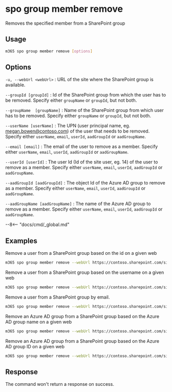 # spo group member remove

Removes the specified member from a SharePoint group

## Usage

```sh
m365 spo group member remove [options]
```

## Options

`-u, --webUrl <webUrl>`
: URL of the site where the SharePoint group is available.

`--groupId [groupId]`
: Id of the SharePoint group from which the user has to be removed. Specify either `groupName` or `groupId`, but not both.

`--groupName  [groupName]`
: Name of the SharePoint group from which user has to be removed. Specify either `groupName` or `groupId`, but not both.

`--userName [userName]`
: The UPN (user principal name, eg. megan.bowen@contoso.com) of the user that needs to be removed. Specify either `userName`, `email`, `userId`, `aadGroupId` or `aadGroupName`.

`--email [email]`
: The email of the user to remove as a member. Specify either `userName`, `email`, `userId`, `aadGroupId` or `aadGroupName`.

`--userId [userId]`
: The user Id (Id of the site user, eg. 14) of the user to remove as a member. Specify either `userName`, `email`, `userId`, `aadGroupId` or `aadGroupName`.

`--aadGroupId [aadGroupId]`
: The object Id of the Azure AD group to remove as a member. Specify either `userName`, `email`, `userId`, `aadGroupId` or `aadGroupName`.

`--aadGroupName [aadGroupName]`
: The name of the Azure AD group to remove as a member. Specify either `userName`, `email`, `userId`, `aadGroupId` or `aadGroupName`.

--8<-- "docs/cmd/_global.md"

## Examples

Remove a user from a SharePoint group based on the id on a given web

```sh
m365 spo group member remove --webUrl https://contoso.sharepoint.com/sites/SiteA --groupId 5 --userName "Alex.Wilber@contoso.com"
```

Remove a user from a SharePoint group based on the username on a given web

```sh
m365 spo group member remove --webUrl https://contoso.sharepoint.com/sites/SiteA --groupName "Site A Visitors" --email "Alex.Wilber@contoso.com"
```

Remove a user from a SharePoint group by email.

```sh
m365 spo group member remove --webUrl https://contoso.sharepoint.com/sites/SiteA --groupName "Site A Visitors" --userId 14
```

Remove an Azure AD group from a SharePoint group based on the Azure AD group name on a given web

```sh
m365 spo group member remove --webUrl https://contoso.sharepoint.com/sites/SiteA --groupId 5 --aadGroupName "Azure AD Security Group"
```

Remove an Azure AD group from a SharePoint group based on the Azure AD group ID on a given web

```sh
m365 spo group member remove --webUrl https://contoso.sharepoint.com/sites/SiteA --groupName "Site A Visitors" --aadGroupId "5786b8e8-c495-4734-b345-756733960730"
```

## Response

The command won't return a response on success.
